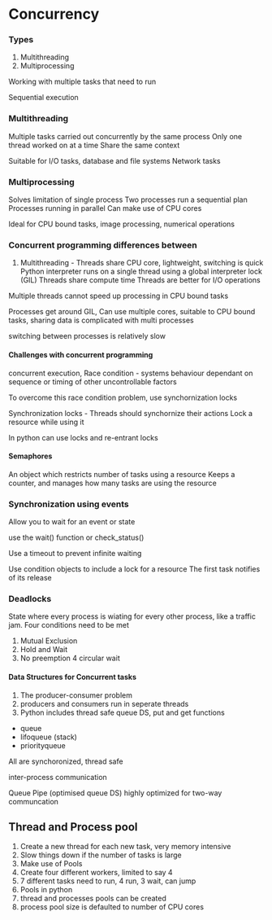 # Concurrency

### Types

1. Multithreading
2. Multiprocessing

Working with multiple tasks that need to run

Sequential execution

### Multithreading

Multiple tasks carried out concurrently by the same process
Only one thread worked on at a time
Share the same context

Suitable for I/O tasks, database and file systems
Network tasks

### Multiprocessing

Solves limitation of single process
Two processes run a sequential plan
Processes running in parallel
Can make use of CPU cores

Ideal for CPU bound tasks, image processing, numerical operations

### Concurrent programming differences between

1. Multithreading - Threads share CPU core, lightweight, switching is quick
Python interpreter runs on a single thread using a global interpreter lock (GIL)
Threads share compute time
Threads are better for I/O operations

Multiple threads cannot speed up processing in CPU bound tasks

Processes get around GIL, Can use multiple cores, suitable to CPU bound tasks, sharing data is complicated with multi processes

switching between processes is relatively slow

#### Challenges with concurrent programming

concurrent execution, Race condition - systems behaviour dependant on sequence or timing of other uncontrollable factors

To overcome this race condition problem, use synchornization locks

Synchronization locks - Threads should synchornize their actions
Lock a resource while using it

In python can use locks and re-entrant locks

#### Semaphores

An object which restricts number of tasks using a resource
Keeps a counter, and manages how many tasks are using the resource

### Synchronization using events 

Allow you to wait for an event or state

use the wait() function or check_status() 

Use a timeout to prevent infinite waiting

Use condition objects to include  a lock for a resource
The first task notifies of its release

### Deadlocks

State where every process is wiating for every other process, like a traffic jam.
Four conditions need to be met
1. Mutual Exclusion
2. Hold and Wait
3. No preemption
4 circular wait

#### Data Structures for Concurrent tasks

1. The producer-consumer problem
2. producers and consumers run in seperate threads
3. Python includes thread safe queue DS, put and get functions

* queue
* lifoqueue (stack)
* priorityqueue

All are synchoronized, thread safe

inter-process communication

Queue 
Pipe (optimised queue DS)
highly optimized for two-way communcation

## Thread and Process pool

1. Create a new thread for each new task, very memory intensive
2. Slow things down if the number of tasks is large
3. Make use of Pools
4. Create four different workers, limited to say 4
5. 7 different tasks need to run, 4 run, 3 wait, can jump
6. Pools in python
7. thread and processes pools can be created
8. process pool size is defaulted to number of CPU cores











